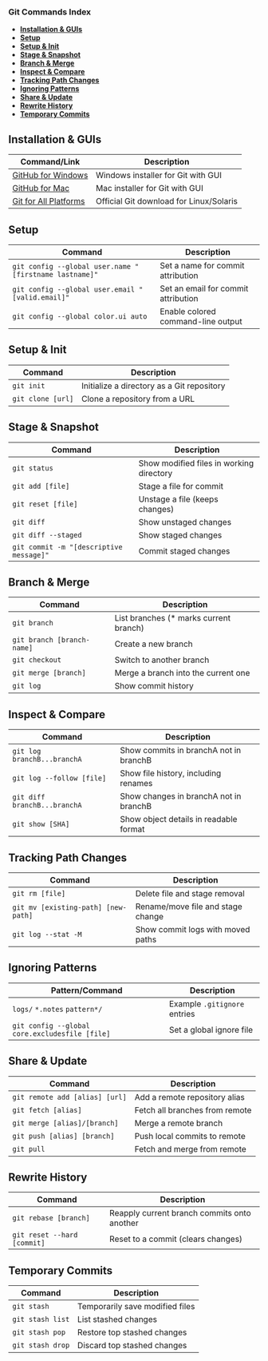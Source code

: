 ### **Git Commands Index**

- **[Installation & GUIs](#installation--guis)**
- **[Setup](#setup)**
- **[Setup & Init](#setup--init)**
- **[Stage & Snapshot](#stage--snapshot)**
- **[Branch & Merge](#branch--merge)**
- **[Inspect & Compare](#inspect--compare)**
- **[Tracking Path Changes](#tracking-path-changes)**
- **[Ignoring Patterns](#ignoring-patterns)**
- **[Share & Update](#share--update)**
- **[Rewrite History](#rewrite-history)**
- **[Temporary Commits](#temporary-commits)**

## **Installation & GUIs**  

| Command/Link | Description |  
|-------------|------------|  
| [GitHub for Windows](https://windows.github.com) | Windows installer for Git with GUI |  
| [GitHub for Mac](https://mac.github.com) | Mac installer for Git with GUI |  
| [Git for All Platforms](http://git-scm.com) | Official Git download for Linux/Solaris |  



## **Setup**  

| Command | Description |  
|---------|------------|  
| `git config --global user.name "[firstname lastname]"` | Set a name for commit attribution |  
| `git config --global user.email "[valid.email]"` | Set an email for commit attribution |  
| `git config --global color.ui auto` | Enable colored command-line output |  



## **Setup & Init**  

| Command | Description |  
|---------|------------|  
| `git init` | Initialize a directory as a Git repository |  
| `git clone [url]` | Clone a repository from a URL |  



## **Stage & Snapshot**  

| Command | Description |  
|---------|------------|  
| `git status` | Show modified files in working directory |  
| `git add [file]` | Stage a file for commit |  
| `git reset [file]` | Unstage a file (keeps changes) |  
| `git diff` | Show unstaged changes |  
| `git diff --staged` | Show staged changes |  
| `git commit -m "[descriptive message]"` | Commit staged changes |  



## **Branch & Merge**  

| Command | Description |  
|---------|------------|  
| `git branch` | List branches (* marks current branch) |  
| `git branch [branch-name]` | Create a new branch |  
| `git checkout` | Switch to another branch |  
| `git merge [branch]` | Merge a branch into the current one |  
| `git log` | Show commit history |  



## **Inspect & Compare**  

| Command | Description |  
|---------|------------|  
| `git log branchB...branchA` | Show commits in branchA not in branchB |  
| `git log --follow [file]` | Show file history, including renames |  
| `git diff branchB...branchA` | Show changes in branchA not in branchB |  
| `git show [SHA]` | Show object details in readable format |  



## **Tracking Path Changes**  

| Command | Description |  
|---------|------------|  
| `git rm [file]` | Delete file and stage removal |  
| `git mv [existing-path] [new-path]` | Rename/move file and stage change |  
| `git log --stat -M` | Show commit logs with moved paths |  



## **Ignoring Patterns**  

| Pattern/Command | Description |  
|----------------|------------|  
| `logs/` `*.notes` `pattern*/` | Example `.gitignore` entries |  
| `git config --global core.excludesfile [file]` | Set a global ignore file |  



## **Share & Update**  

| Command | Description |  
|---------|------------|  
| `git remote add [alias] [url]` | Add a remote repository alias |  
| `git fetch [alias]` | Fetch all branches from remote |  
| `git merge [alias]/[branch]` | Merge a remote branch |  
| `git push [alias] [branch]` | Push local commits to remote |  
| `git pull` | Fetch and merge from remote |  



## **Rewrite History**  

| Command | Description |  
|---------|------------|  
| `git rebase [branch]` | Reapply current branch commits onto another |  
| `git reset --hard [commit]` | Reset to a commit (clears changes) |  



## **Temporary Commits**  

| Command | Description |  
|---------|------------|  
| `git stash` | Temporarily save modified files |  
| `git stash list` | List stashed changes |  
| `git stash pop` | Restore top stashed changes |  
| `git stash drop` | Discard top stashed changes |  
